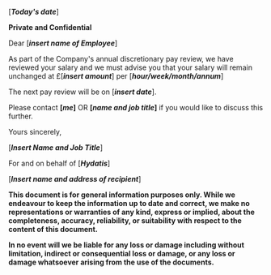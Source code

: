 \[***Today's date***\]

**Private and Confidential**

Dear \[***insert name of Employee***\]

As part of the Company's annual discretionary pay review, we have reviewed your salary and we must advise you that your salary will remain unchanged at £\[***insert amount***\] per \[***hour/week/month/annum***\]

The next pay review will be on \[***insert date***\].

Please contact **\[*me*\]** OR **\[*name and job title*\]** if you would like to discuss this further.

Yours sincerely,

\[***Insert Name and Job Title***\]

For and on behalf of \[***Hydatis***\]

\[***Insert name and address of recipient***\]

**This document is for general information purposes only. While we endeavour to keep the information up to date and correct, we make no representations or warranties of any kind, express or implied, about the completeness, accuracy, reliability, or suitability with respect to the content of this document.**

**In no event will we be liable for any loss or damage including without limitation, indirect or consequential loss or damage, or any loss or damage whatsoever arising from the use of the documents.**
